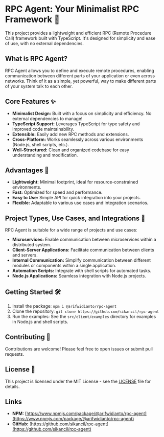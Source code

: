 # RPC Agent: Your Minimalist RPC Framework 🚀

This project provides a lightweight and efficient RPC (Remote Procedure Call) framework built with TypeScript.  It's designed for simplicity and ease of use, with no external dependencies.

## What is RPC Agent?

RPC Agent allows you to define and execute remote procedures, enabling communication between different parts of your application or even across networks.  Think of it as a simple, yet powerful, way to make different parts of your system talk to each other.

## Core Features ✨

* **Minimalist Design:**  Built with a focus on simplicity and efficiency. No external dependencies to manage!
* **TypeScript Support:**  Leverages TypeScript for type safety and improved code maintainability.
* **Extensible:** Easily add new RPC methods and extensions.
* **Cross-Platform:** Works seamlessly across various environments (Node.js, shell scripts, etc.).
* **Well-Structured:**  Clean and organized codebase for easy understanding and modification.

## Advantages 💪

* **Lightweight:**  Minimal footprint, ideal for resource-constrained environments.
* **Fast:**  Optimized for speed and performance.
* **Easy to Use:**  Simple API for quick integration into your projects.
* **Flexible:**  Adaptable to various use cases and integration scenarios.

## Project Types, Use Cases, and Integrations 🎯

RPC Agent is suitable for a wide range of projects and use cases:

* **Microservices:**  Enable communication between microservices within a distributed system.
* **Client-Server Applications:**  Facilitate communication between clients and servers.
* **Internal Communication:**  Simplify communication between different modules or components within a single application.
* **Automation Scripts:**  Integrate with shell scripts for automated tasks.
* **Node.js Applications:**  Seamless integration with Node.js projects.

## Getting Started 🛠️

1. Install the package: `npm i @arifwidianto/rpc-agent`
2. Clone the repository: `git clone https://github.com/sikancil/rpc-agent`
3. Run the examples:  See the `src/client/examples` directory for examples in Node.js and shell scripts.

## Contributing 🤝

Contributions are welcome!  Please feel free to open issues or submit pull requests.

## License 📄

This project is licensed under the MIT License - see the [LICENSE](LICENSE) file for details.

## Links

* **NPM:** [https://www.npmjs.com/package/@arifwidianto/rpc-agent](https://www.npmjs.com/package/@arifwidianto/rpc-agent)
* **GitHub:** [https://github.com/sikancil/rpc-agent](https://github.com/sikancil/rpc-agent)
